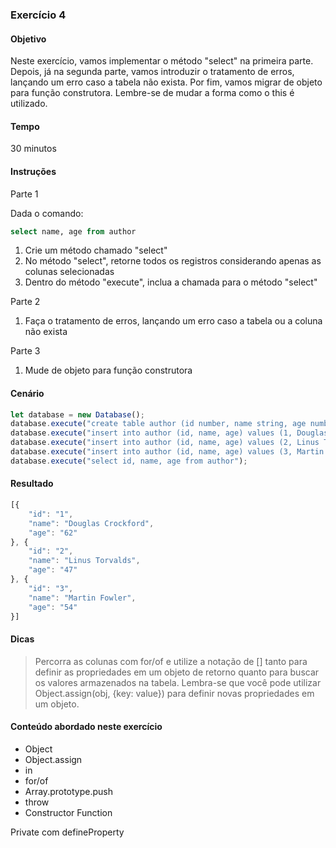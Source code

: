 ### Exercício 4

#### Objetivo
Neste exercício, vamos implementar o método "select" na primeira parte. Depois, já na segunda parte, vamos introduzir o tratamento de erros, lançando um erro caso a tabela não exista. Por fim, vamos migrar de objeto para função construtora. Lembre-se de mudar a forma como o this é utilizado.

#### Tempo
30 minutos

#### Instruções

Parte 1

Dada o comando:

```sql
select name, age from author
```

1. Crie um método chamado "select"
2. No método "select", retorne todos os registros considerando apenas as colunas selecionadas
3. Dentro do método "execute", inclua a chamada para o método "select"

Parte 2

1. Faça o tratamento de erros, lançando um erro caso a tabela ou a coluna não exista

Parte 3

1. Mude de objeto para função construtora

#### Cenário

```javascript
let database = new Database();
database.execute("create table author (id number, name string, age number, city string, state string, country string)");
database.execute("insert into author (id, name, age) values (1, Douglas Crockford, 62)");
database.execute("insert into author (id, name, age) values (2, Linus Torvalds, 47)");
database.execute("insert into author (id, name, age) values (3, Martin Fowler, 54)");
database.execute("select id, name, age from author");
```

#### Resultado

```javascript
[{
	"id": "1",
	"name": "Douglas Crockford",
	"age": "62"
}, {
	"id": "2",
	"name": "Linus Torvalds",
	"age": "47"
}, {
	"id": "3",
	"name": "Martin Fowler",
	"age": "54"
}]
```

#### Dicas

> Percorra as colunas com for/of e utilize a notação de [] tanto para definir as propriedades em um objeto de retorno quanto para buscar os valores armazenados na tabela. Lembra-se que você pode utilizar Object.assign(obj, {key: value}) para definir novas propriedades em um objeto.

#### Conteúdo abordado neste exercício

* Object
* Object.assign
* in
* for/of
* Array.prototype.push
* throw
* Constructor Function

Private com defineProperty